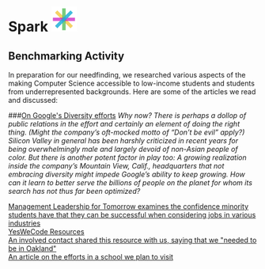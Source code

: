 <div><h1> Spark <img src="Logo.png" height="50"></h1></div>
<h2>Benchmarking Activity</h2>
In preparation for our needfinding, we researched various aspects of the making Computer Science accessible to low-income students and students from underrepresented backgrounds. Here are some of the articles we read and discussed: <br/>

###[On Google's Diversity efforts](http://fortune.com/google-diversity/)
*Why now? There is perhaps a dollop of public relations in the effort and certainly an element of doing the right thing. (Might the company’s oft-mocked motto of “Don’t be evil” apply?) Silicon Valley in general has been harshly criticized in recent years for being overwhelmingly male and largely devoid of non-Asian people of color. But there is another potent factor in play too: A growing realization inside the company’s Mountain View, Calif., headquarters that not embracing diversity might impede Google’s ability to keep growing. How can it learn to better serve the billions of people on the planet for whom its search has not thus far been optimized?*

[Management Leadership for Tomorrow examines the confidence minority students have that they can be successful when considering jobs in various industries](http:://ml4t.org/insights/mlt-perspectives-white-paper/)<br/>
[YesWeCode Resources](http://www.yeswecode.org/the_future_of_tech_diversity_and_inclusion_apply_to_the_yeswecode_coding_corps)<br/>
[An involved contact shared this resource with us, saying that we "needed to be in Oakland"](https://medium.com/@cklshorall/2800-oakland-unified-students-enrolled-in-computer-science-in-2016-17-87277f99480b?source=linkShare-d030d4c339eb-1485839323)<br/>
[An article on the efforts in a school we plan to visit](https://www.google.com/amp/www.cio.com/article/2442414/it-organization/sequoia-high-gets-wired.amp.html)<br/>
